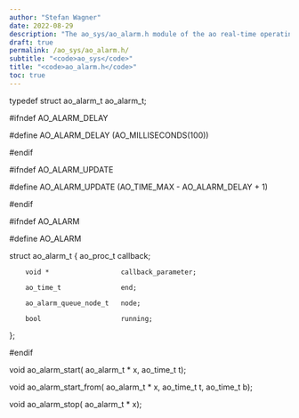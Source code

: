 ```yaml
---
author: "Stefan Wagner"
date: 2022-08-29
description: "The ao_sys/ao_alarm.h module of the ao real-time operating system."
draft: true
permalink: /ao_sys/ao_alarm.h/ 
subtitle: "<code>ao_sys</code>"
title: "<code>ao_alarm.h</code>"
toc: true
---
```


typedef struct  ao_alarm_t      ao_alarm_t;

#ifndef AO_ALARM_DELAY

#define AO_ALARM_DELAY          (AO_MILLISECONDS(100))

#endif

#ifndef AO_ALARM_UPDATE

#define AO_ALARM_UPDATE         (AO_TIME_MAX - AO_ALARM_DELAY + 1)

#endif

#ifndef AO_ALARM

#define AO_ALARM

struct  ao_alarm_t
{
        ao_proc_t               callback;

        void *                  callback_parameter;

        ao_time_t               end;

        ao_alarm_queue_node_t   node;

        bool                    running;
};

#endif

void    ao_alarm_start(         ao_alarm_t * x, ao_time_t t);

void    ao_alarm_start_from(    ao_alarm_t * x, ao_time_t t, ao_time_t b);

void    ao_alarm_stop(          ao_alarm_t * x);

